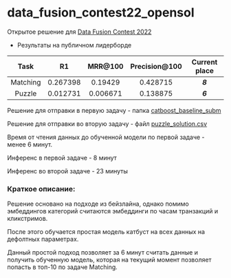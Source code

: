 # data_fusion_contest22_opensol
Открытое решение для [Data Fusion Contest 2022](https://ods.ai/tracks/data-fusion-2022-competitions)

* Результаты на публичном лидерборде 

| Task | R1 | MRR@100 | Precision@100 | Current place |
| :---: | :---: | :---: | :---: | :---: |
| Matching | 0.267398 | 0.19429 | 0.428715 | ***8***|
| Puzzle | 0.012731 | 0.006671 | 0.138875 | ***6***|

Решение для отправки в первую задачу - папка [catboost_baseline_subm](catboost_baseline_subm)

Решение для отправки во вторую задачу - файл [puzzle_solution.csv](puzzle_solution.csv)

Время от чтения данных до обученной модели по первой задаче - менее 6 минут.

Инференс в первой задаче - 8 минут

Инференс во второй задаче - 23 минуты

### Краткое описание:

Решение основано на подходе из бейзлайна, однако помимо эмбеддингов категорий считаются эмбеддинги по часам транзакций и кликстримов.

После этого обучается простая модель катбуст на всех данных на дефолтных параметрах.

Данный простой подход позволяет за 6 минут считать данные и получить обученную модель, которая на текущий момент позволяет попасть в топ-10 по задаче Matching.
